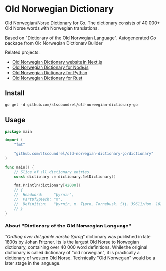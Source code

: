 # Old Norwegian Dictionary

Old Norwegian/Norse Dictionary for Go. The dictionary consists of 40 000+ Old Norse words with Norwegian translations.

Based on "Dictionary of the Old Norwegian Language". Autogenerated Go package from [Old Norwegian Dictionary Builder](https://github.com/stscoundrel/old-norwegian-dictionary-builder)


Related projects:
- [Old Norwegian Dictionary website in Next.js](https://github.com/stscoundrel/old-norwegian-dictionary-next)
- [Old Norwegian Dictionary for Node.js](https://github.com/stscoundrel/old-norwegian-dictionary)
- [Old Norwegian Dictionary for Python](https://github.com/stscoundrel/old-norwegian-dictionary-py)
- [Old Norwegian Dictionary for Rust](https://github.com/stscoundrel/old-norwegian-dictionary-rs)

## Install

`go get -d github.com/stscoundrel/old-norwegian-dictionary-go`

## Usage


```go
package main

import (
    "fmt"

    "github.com/stscoundrel/old-norwegian-dictionary-go/dictionary"
)

func main() {
    // Slice of all dictionary entries.
    const dictionary := dictionary.GetDictionary()
    
    fmt.Println(dictionary[42000])
    // {
	// 	Headword:     "þyrnir",
	// 	PartOfSpeech: "m",
	// 	Definition:   "þyrnir, m. Tjørn, Tornebusk. Stj. 39611;Hom. 10218; Post. 75034; Klm. 54615;Mar. 3378. 10351.",
	// }
}
```

### About "Dictionary of the Old Norwegian Language"

_"Ordbog over det gamle norske Sprog"_ dictionary was published in late 1800s by Johan Fritzner. Its is the largest Old Norse to Norwegian dictionary, containing over 40 000 word definitions. While the original dictionary is called dictionary of "old norwegian", it is practically a dictionary of western Old Norse. Technically "Old Norwegian" would be a later stage in the language.
